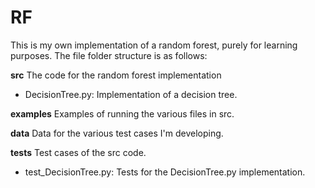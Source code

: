 # RF
This is my own implementation of a random forest, purely for learning purposes.  The file folder structure is as follows:

**src**
The code for the random forest implementation

* DecisionTree.py: Implementation of a decision tree.

**examples**
Examples of running the various files in src.

**data**
Data for the various test cases I'm developing.

**tests**
Test cases of the src code.

* test\_DecisionTree.py: Tests for the DecisionTree.py implementation.
